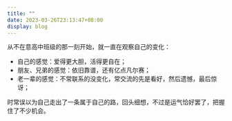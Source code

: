 ```yaml
---
title: ""
date: 2023-03-26T23:13:47+08:00
display: blog
---
```


从不在意高中班级的那一刻开始，就一直在观察自己的变化：

- 自己的感觉：爱得更大胆，活得更自在；
- 朋友、兄弟的感觉：依旧靠谱，还有亿点凡尔赛；
- 老一辈的感觉：不常联系的没变化，常交流的先是看好，然后遗憾，最后惊讶；

时常误以为自己走出了一条属于自己的路，回头细想，不过是运气恰好罢了，把握住了不少机会。
